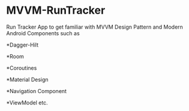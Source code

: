 # MVVM-RunTracker

Run Tracker App to get familiar with MVVM Design Pattern and Modern Android Components such as 

*Dagger-Hilt

*Room

*Coroutines

*Material Design

*Navigation Component

*ViewModel etc.
